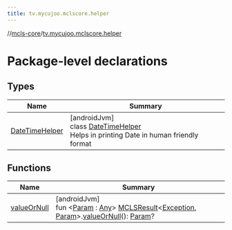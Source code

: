 ```yaml
---
title: tv.mycujoo.mclscore.helper
---
```

//[mcls-core](../../index.html)/[tv.mycujoo.mclscore.helper](index.html)



# Package-level declarations



## Types


| Name | Summary |
|---|---|
| [DateTimeHelper](-date-time-helper/index.html) | [androidJvm]<br>class [DateTimeHelper](-date-time-helper/index.html)<br>Helps in printing Date in human friendly format |


## Functions


| Name | Summary |
|---|---|
| [valueOrNull](value-or-null.html) | [androidJvm]<br>fun &lt;[Param](value-or-null.html) : [Any](https://kotlinlang.org/api/latest/jvm/stdlib/kotlin/-any/index.html)&gt; [MCLSResult](../tv.mycujoo.mclscore.model/-m-c-l-s-result/index.html)&lt;[Exception](https://kotlinlang.org/api/latest/jvm/stdlib/kotlin/-exception/index.html), [Param](value-or-null.html)&gt;.[valueOrNull](value-or-null.html)(): [Param](value-or-null.html)? |

